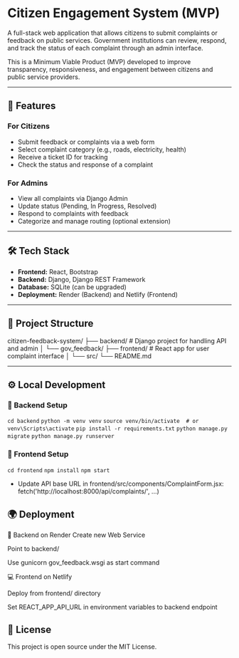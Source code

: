# Citizen Engagement System (MVP)

A full-stack web application that allows citizens to submit complaints or feedback on public services. Government institutions can review, respond, and track the status of each complaint through an admin interface.

This is a Minimum Viable Product (MVP) developed to improve transparency, responsiveness, and engagement between citizens and public service providers.

---

## 🚀 Features

### For Citizens
- Submit feedback or complaints via a web form
- Select complaint category (e.g., roads, electricity, health)
- Receive a ticket ID for tracking
- Check the status and response of a complaint

### For Admins
- View all complaints via Django Admin
- Update status (Pending, In Progress, Resolved)
- Respond to complaints with feedback
- Categorize and manage routing (optional extension)

---

## 🛠 Tech Stack

- **Frontend:** React, Bootstrap
- **Backend:** Django, Django REST Framework
- **Database:** SQLite (can be upgraded)
- **Deployment:** Render (Backend) and Netlify (Frontend)

---

## 📁 Project Structure
citizen-feedback-system/
├── backend/ # Django project for handling API and admin
│ └── gov_feedback/
├── frontend/ # React app for user complaint interface
│ └── src/
└── README.md

---

## ⚙️ Local Development

### 🔧 Backend Setup

`cd backend`
`python -m venv venv`
`source venv/bin/activate  # or venv\Scripts\activate`
`pip install -r requirements.txt`
`python manage.py migrate`
`python manage.py runserver`

### 🔧 Frontend Setup
`cd frontend`
`npm install`
`npm start`

- Update API base URL in frontend/src/components/ComplaintForm.jsx:
fetch('http://localhost:8000/api/complaints/', ...)

## 🌍 Deployment
🧩 Backend on Render
Create new Web Service

Point to backend/

Use gunicorn gov_feedback.wsgi as start command

💻 Frontend on Netlify

Deploy from frontend/ directory

Set REACT_APP_API_URL in environment variables to backend endpoint

## 📄 License
This project is open source under the MIT License.







